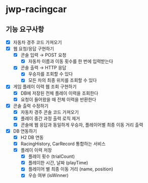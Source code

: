 # jwp-racingcar



## 기능 요구사항
- [x] 자동차 경주 코드 가져오기
- [x] 웹 요청/응답 구현하기
  - [x] 콘솔 입력 &rarr; POST 요청
    - [x] 자동차 이름과 이동 횟수를 한 번에 입력받는다
  - [x] 콘솔 출력 &rarr; HTTP 응답
    - [x] 우승자를 조회할 수 있다
    - [x] 모든 차의 최종 위치를 조회할 수 있다
- [x] 게임 플레이 이력 웹 조회 구현하기
  - [x] DB에 저장된 전체 플레이 이력을 조회한다
  - [x] 요청이 들어왔을 때 전체 이력을 반환한다
- [x] 콘솔 출력 수정하기
  - [x] 자동차 경주 콘솔 코드 가져오기
  - [x] 플레이 중간 과정 출력 로직 제거
  - [x] 콘솔에 웹 응답과 동일하게 우승자, 플레이어별 최종 이동 거리 출력
- [x] DB 연동하기
  - [x] H2 DB 연동
  - [x] RacingHistory, CarRecord 통합하는 서비스
  - [x] 플레이 이력 저장
    - [x] 플레이 횟수 (trialCount)
    - [x] 플레이한 시간, 날짜 (playTime)
    - [x] 플레이어 별 최종 이동 거리 (name, position)
    - [x] 우승 여부 (isWinner)
